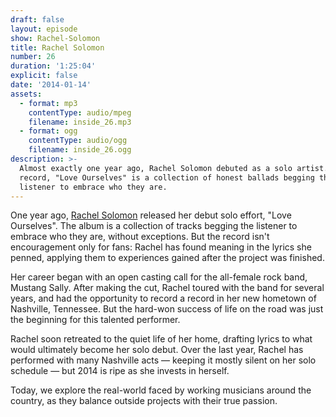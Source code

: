 ```yaml
---
draft: false
layout: episode
show: Rachel-Solomon
title: Rachel Solomon
number: 26
duration: '1:25:04'
explicit: false
date: '2014-01-14'
assets:
  - format: mp3
    contentType: audio/mpeg
    filename: inside_26.mp3
  - format: ogg
    contentType: audio/ogg
    filename: inside_26.ogg
description: >-
  Almost exactly one year ago, Rachel Solomon debuted as a solo artist. Her
  record, "Love Ourselves" is a collection of honest ballads begging the
  listener to embrace who they are.
---
```

One year ago, [Rachel Solomon](http://rachelsolo.com) released her debut solo effort, "Love Ourselves". The album is a collection of tracks begging the listener to embrace who they are, without exceptions. But the record isn't encouragement only for fans: Rachel has found meaning in the lyrics she penned, applying them to experiences gained after the project was finished.

Her career began with an open casting call for the all-female rock band, Mustang Sally. After making the cut, Rachel toured with the band for several years, and had the opportunity to record a record in her new hometown of Nashville, Tennessee. But the hard-won success of life on the road was just the beginning for this talented performer.

Rachel soon retreated to the quiet life of her home, drafting lyrics to what would ultimately become her solo debut. Over the last year, Rachel has performed with many Nashville acts &mdash; keeping it mostly silent on her solo schedule &mdash; but 2014 is ripe as she invests in herself.

Today, we explore the real-world faced by working musicians around the country, as they balance outside projects with their true passion.